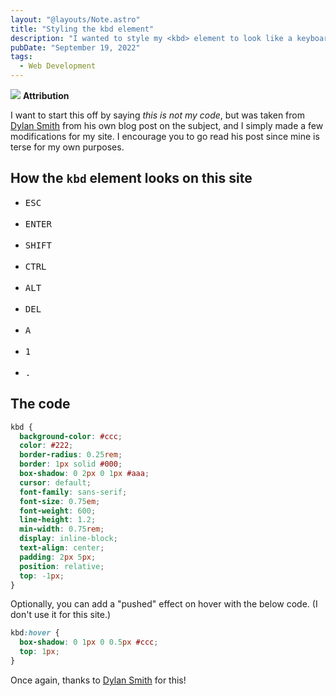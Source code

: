 ```yaml
---
layout: "@layouts/Note.astro"
title: "Styling the kbd element"
description: "I wanted to style my <kbd> element to look like a keyboard, and a google search took me to someone else's blog post that had a nice bit of code and invited others to steal it. So I did."
pubDate: "September 19, 2022"
tags:
  - Web Development
---
```


<div>
  <div class="success">
    <span>
      <img src="/img/assets/success.svg" class="success-icon">
      <b>Attribution</b>
    </span>
    <p>
      I want to start this off by saying <i>this is not my code</i>, but was taken from <a href="http://dylanatsmith.com/wrote/styling-the-kbd-element" target="_blank">Dylan Smith</a> from his own blog post on the subject, and I simply made a few modifications for my site. I encourage you to go read his post since mine is terse for my own purposes.
    </p>
  </div>
</div>

<div id='kbd'/>

## How the `kbd` element looks on this site

- <kbd>ESC</kbd><br><br>
- <kbd>ENTER</kbd><br><br>
- <kbd>SHIFT</kbd><br><br>
- <kbd>CTRL</kbd><br><br>
- <kbd>ALT</kbd><br><br>
- <kbd>DEL</kbd><br><br>
- <kbd>A</kbd><br><br>
- <kbd>1</kbd><br><br>
- <kbd>.</kbd>

## The code

```css
kbd {
  background-color: #ccc;
  color: #222;
  border-radius: 0.25rem;
  border: 1px solid #000;
  box-shadow: 0 2px 0 1px #aaa;
  cursor: default;
  font-family: sans-serif;
  font-size: 0.75em;
  font-weight: 600;
  line-height: 1.2;
  min-width: 0.75rem;
  display: inline-block;
  text-align: center;
  padding: 2px 5px;
  position: relative;
  top: -1px;
}
```

Optionally, you can add a "pushed" effect on hover with the below code. (I don't use it for this site.)

```css
kbd:hover {
  box-shadow: 0 1px 0 0.5px #ccc;
  top: 1px;
}
```

Once again, thanks to <a href="http://dylanatsmith.com" target="_blank">Dylan Smith</a> for this!
